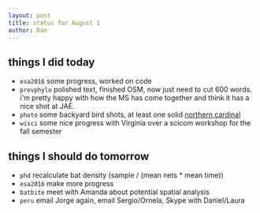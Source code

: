 ```yaml
---
layout: post
title: status for August 1
author: Dan
---
```


## things I did today
* `esa2016` some progress, worked on code
* `provphylo` polished text, finished OSM, now just need to cut 600 words. i'm pretty happy with how the MS has come together and think it has a nice shot at JAE.
* `photo` some backyard bird shots, at least one solid [northern cardinal](https://www.flickr.com/photos/d_becker/28705446065/in/photostream/)
* `wisci` some nice progress with Virginia over a scicom workshop for the fall semester

## things I should do tomorrow
* `phd` recalculate bat density (sample / (mean nets * mean time))
* `esa2016` make more progress
* `batbite` meet with Amanda about potential spatial analysis
* `peru` email Jorge again, email Sergio/Ornela, Skype with Daniel/Laura

<i class='fa fa-code' style='color:pink'> </i>
